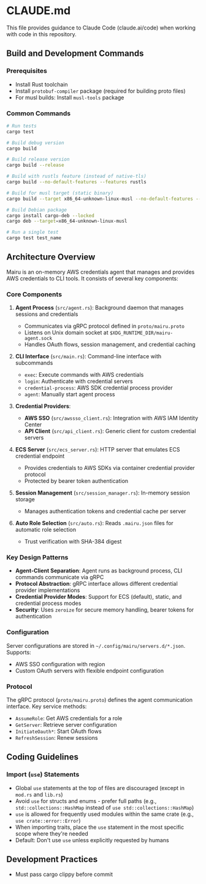 # CLAUDE.md

This file provides guidance to Claude Code (claude.ai/code) when working with code in this repository.

## Build and Development Commands

### Prerequisites
- Install Rust toolchain
- Install `protobuf-compiler` package (required for building proto files)
- For musl builds: Install `musl-tools` package

### Common Commands

```bash
# Run tests
cargo test

# Build debug version
cargo build

# Build release version
cargo build --release

# Build with rustls feature (instead of native-tls)
cargo build --no-default-features --features rustls

# Build for musl target (static binary)
cargo build --target x86_64-unknown-linux-musl --no-default-features --features rustls

# Build Debian package
cargo install cargo-deb --locked
cargo deb --target=x86_64-unknown-linux-musl

# Run a single test
cargo test test_name
```

## Architecture Overview

Mairu is an on-memory AWS credentials agent that manages and provides AWS credentials to CLI tools. It consists of several key components:

### Core Components

1. **Agent Process** (`src/agent.rs`): Background daemon that manages sessions and credentials
   - Communicates via gRPC protocol defined in `proto/mairu.proto`
   - Listens on Unix domain socket at `$XDG_RUNTIME_DIR/mairu-agent.sock`
   - Handles OAuth flows, session management, and credential caching

2. **CLI Interface** (`src/main.rs`): Command-line interface with subcommands
   - `exec`: Execute commands with AWS credentials
   - `login`: Authenticate with credential servers
   - `credential-process`: AWS SDK credential process provider
   - `agent`: Manually start agent process

3. **Credential Providers**:
   - **AWS SSO** (`src/awssso_client.rs`): Integration with AWS IAM Identity Center
   - **API Client** (`src/api_client.rs`): Generic client for custom credential servers

4. **ECS Server** (`src/ecs_server.rs`): HTTP server that emulates ECS credential endpoint
   - Provides credentials to AWS SDKs via container credential provider protocol
   - Protected by bearer token authentication

5. **Session Management** (`src/session_manager.rs`): In-memory session storage
   - Manages authentication tokens and credential cache per server

6. **Auto Role Selection** (`src/auto.rs`): Reads `.mairu.json` files for automatic role selection
   - Trust verification with SHA-384 digest

### Key Design Patterns

- **Agent-Client Separation**: Agent runs as background process, CLI commands communicate via gRPC
- **Protocol Abstraction**: gRPC interface allows different credential provider implementations
- **Credential Provider Modes**: Support for ECS (default), static, and credential process modes
- **Security**: Uses `zeroize` for secure memory handling, bearer tokens for authentication

### Configuration

Server configurations are stored in `~/.config/mairu/servers.d/*.json`. Supports:
- AWS SSO configuration with region
- Custom OAuth servers with flexible endpoint configuration

### Protocol

The gRPC protocol (`proto/mairu.proto`) defines the agent communication interface. Key service methods:
- `AssumeRole`: Get AWS credentials for a role
- `GetServer`: Retrieve server configuration
- `InitiateOauth*`: Start OAuth flows
- `RefreshSession`: Renew sessions

## Coding Guidelines

### Import (`use`) Statements
- Global `use` statements at the top of files are discouraged (except in `mod.rs` and `lib.rs`)
- Avoid `use` for structs and enums - prefer full paths (e.g., `std::collections::HashMap` instead of `use std::collections::HashMap`)
- `use` is allowed for frequently used modules within the same crate (e.g., `use crate::error::Error`)
- When importing traits, place the `use` statement in the most specific scope where they're needed
- Default: Don't use `use` unless explicitly requested by humans

## Development Practices

- Must pass cargo clippy before commit